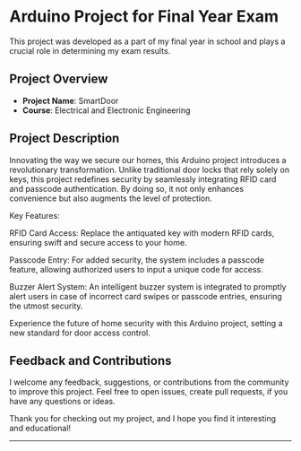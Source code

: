# Arduino Project for Final Year Exam

This project was developed as a part of my final year in school and plays a crucial role in determining my exam results.

## Project Overview

- **Project Name**: SmartDoor
- **Course**: Electrical and Electronic Engineering

## Project Description

Innovating the way we secure our homes, this Arduino project introduces a revolutionary transformation. Unlike traditional door locks that rely solely on keys, this project redefines security by seamlessly integrating RFID card and passcode authentication. By doing so, it not only enhances convenience but also augments the level of protection.

Key Features:

RFID Card Access: Replace the antiquated key with modern RFID cards, ensuring swift and secure access to your home.

Passcode Entry: For added security, the system includes a passcode feature, allowing authorized users to input a unique code for access.

Buzzer Alert System: An intelligent buzzer system is integrated to promptly alert users in case of incorrect card swipes or passcode entries, ensuring the utmost security.

Experience the future of home security with this Arduino project, setting a new standard for door access control.

## Feedback and Contributions

I welcome any feedback, suggestions, or contributions from the community to improve this project. Feel free to open issues, create pull requests, if you have any questions or ideas.

Thank you for checking out my project, and I hope you find it interesting and educational!

---
